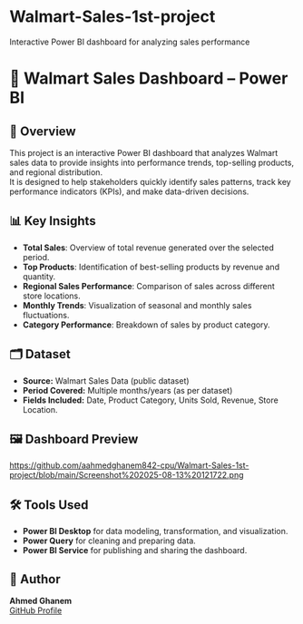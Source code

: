 # Walmart-Sales-1st-project
Interactive Power BI dashboard for analyzing sales performance
# 🛒 Walmart Sales Dashboard – Power BI

## 📌 Overview
This project is an interactive Power BI dashboard that analyzes Walmart sales data to provide insights into performance trends, top-selling products, and regional distribution.  
It is designed to help stakeholders quickly identify sales patterns, track key performance indicators (KPIs), and make data-driven decisions.

## 📊 Key Insights
- **Total Sales**: Overview of total revenue generated over the selected period.
- **Top Products**: Identification of best-selling products by revenue and quantity.
- **Regional Sales Performance**: Comparison of sales across different store locations.
- **Monthly Trends**: Visualization of seasonal and monthly sales fluctuations.
- **Category Performance**: Breakdown of sales by product category.

## 🗂 Dataset
- **Source:** Walmart Sales Data (public dataset)
- **Period Covered:** Multiple months/years (as per dataset)
- **Fields Included:** Date, Product Category, Units Sold, Revenue, Store Location.

## 🖼 Dashboard Preview
https://github.com/aahmedghanem842-cpu/Walmart-Sales-1st-project/blob/main/Screenshot%202025-08-13%20121722.png

## 🛠 Tools Used
- **Power BI Desktop** for data modeling, transformation, and visualization.
- **Power Query** for cleaning and preparing data.
- **Power BI Service** for publishing and sharing the dashboard.

## 👤 Author
**Ahmed Ghanem**  
[GitHub Profile](https://github.com/aahmedghanem842-cpu)
